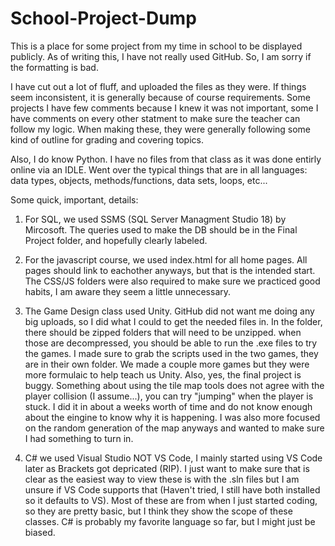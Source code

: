 # School-Project-Dump
This is a place for some project from my time in school to be displayed publicly.
As of writing this, I have not really used GitHub. So, I am sorry if the formatting is bad.

I have cut out a lot of fluff, and uploaded the files as they were. If things seem inconsistent, it is generally because of course requirements.
Some projects I have few comments because I knew it was not important, some I have comments on every other statment to make sure the teacher can follow my logic. When making these, they were generally following some kind of outline for grading and covering topics.

Also, I do know Python. I have no files from that class as it was done entirly online via an IDLE. Went over the typical things that are in all languages: data types, objects, methods/functions, data sets, loops, etc...

Some quick, important, details:
1. For SQL, we used SSMS (SQL Server Managment Studio 18) by Mircosoft. The queries used to make the DB should be in the Final Project folder, and hopefully clearly labeled.

2. For the javascript course, we used index.html for all home pages. All pages should link to eachother anyways, but that is the intended start. The CSS/JS folders were also required to make sure we practiced good habits, I am aware they seem a little unnecessary. 

3. The Game Design class used Unity. GitHub did not want me doing any big uploads, so I did what I could to get the needed files in. In the folder, there should be zipped folders that will need to be unzipped. when those are decompressed, you should be able to run the .exe files to try the games. I made sure to grab the scripts used in the two games, they are in their own folder. We made a couple more games but they were more formulaic to help teach us Unity.
Also, yes, the final project is buggy. Something about using the tile map tools does not agree with the player collision (I assume...), you can try "jumping" when the player is stuck. I did it in about a weeks worth of time and do not know enough about the eingine to know why it is happening. I was also more focused on the random generation of the map anyways and wanted to make sure I had something to turn in.

4. C# we used Visual Studio NOT VS Code, I mainly started using VS Code later as Brackets got depricated (RIP). I just want to make sure that is clear as the easiest way to view these is with the .sln files but I am unsure if VS Code supports that (Haven't tried, I still have both installed so it defaults to VS).
Most of these are from when I just started coding, so they are pretty basic, but I think they show the scope of these classes. C# is probably my favorite language so far, but I might just be biased.
